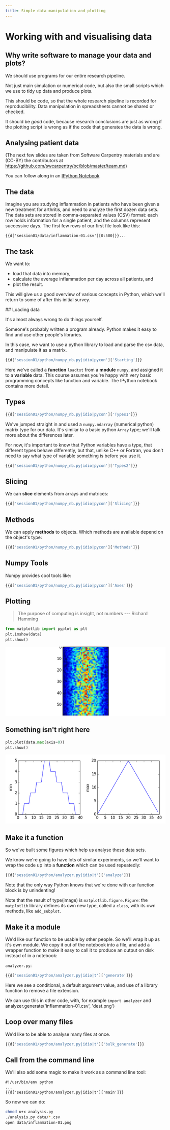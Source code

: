 ```yaml
---
title: Simple data manipulation and plotting
---
```


# Working with and visualising data

## Why write software to manage your data and plots? 

We should use programs for our entire research pipeline.

Not just main simulation or numerical code, but also the small scripts which we use to
tidy up data and produce plots. 

This should be code, so that the whole research pipeline
is recorded for reproducibility. Data manipulation in spreadsheets cannot be shared or
checked. 

It should be *good* code, because research conclusions are just as wrong if the
plotting script is wrong as if the code that generates the data is wrong.

## Analysing patient data

(The next few slides are taken from Software Carpentry materials and are (CC-BY) the contributors at
https://github.com/swcarpentry/bc/blob/master/team.md)

You can follow along in an [IPython Notebook](http://nbviewer.ipython.org/github/UCL/rsd-engineeringcourse/blob/staging/session01/notebooks/session1.ipynb)

## The data


Imagine you are studying inflammation in patients who have been given a new treatment for arthritis, 
and need to analyze the first dozen data sets. The data sets are stored in 
comma-separated values (CSV) format: 
each row holds information for a single patient, and the columns represent successive days. 
The first few rows of our first file look like this:

``` csv
{{d['session01/data/inflammation-01.csv'][0:500]}}...
```

## The task

We want to:

*   load that data into memory,
*   calculate the average inflammation per day across all patients, and
*   plot the result.

This will give us a good overview of various concepts in Python, which we'll
return to some of after this initial survey.

## Loading data

It's almost always wrong to do things yourself.

Someone's probably written a program already. 
Python makes it easy to find and use other people's libraries.

In this case, we want to use a python library to load and parse the csv data, and manipulate it as 
a matrix.

``` python
{{d['session01/python/numpy_nb.py|idio|pycon']['Starting']}}
```
Here we've called a **function** `loadtxt` from a **module** `numpy`, and
assigned it to a **variable** data. This course assumes you're happy with very basic
programming concepts like function and variable. The IPython notebook contains more detail.

## Types

``` python
{{d['session01/python/numpy_nb.py|idio|pycon']['Types1']}}
```

We've jumped straight in and used a `numpy.ndarray` (numerical python) matrix type for our data.
It's similar to a basic python `Array` type; we'll talk more about the differences later.

For now, it's important to know that Python variables have a type, that different types behave differently,
but that, unlike C++ or Fortran, you don't need to say what type of variable something is before you use it.

```python
{{d['session01/python/numpy_nb.py|idio|pycon']['Types2']}}
```

## Slicing

We can **slice** elements from arrays and matrices:

```python
{{d['session01/python/numpy_nb.py|idio|pycon']['Slicing']}}
```

## Methods

We can apply **methods** to objects. Which methods are available depend on the object's type:

``` python
{{d['session01/python/numpy_nb.py|idio|pycon']['Methods']}}
```

## Numpy Tools

Numpy provides cool tools like:

``` python
{{d['session01/python/numpy_nb.py|idio|pycon']['Axes']}}
```

## Plotting

> The purpose of computing is insight, not numbers
--- Richard Hamming

``` python
from matplotlib import pyplot as plt
plt.imshow(data)
plt.show()
```

![](session01/python/image.png)

## Something isn't right here
``` python
plt.plot(data.max(axis=0))
plt.show()
```

![](session01/python/dayrange.png)

## Make it a function

So we've built some figures which help us analyse these data sets.

We know we're going to have lots of similar experiments, so we'll want to wrap the code up into a **function**
which can be used repeatedly:
``` python
{{d['session01/python/analyzer.py|idio|t']['analyze']}}
```

Note that the only way Python knows that we're done with our function block is by unindenting!

Note that the result of type(image) is `matplotlib.figure.Figure`: the `matplotlib` library defines
its own new type, called a `class`, with its own methods, like `add_subplot`.

## Make it a module

We'd like our function to be usable by other people. So we'll wrap it up as it's own module.
We copy it out of the notebook into a file, and add a wrapper function to make it easy to call it to
produce an output on disk instead of in a notebook:

`analyzer.py`:
``` python
{{d['session01/python/analyzer.py|idio|t']['generate']}}
```

Here we see a conditional, a default argument value, and use of a library function to remove a file extension.

We can use this in other code, with, for example `import analyzer` and analyzer.generate('inflammation-01.csv', 'dest.png')

## Loop over many files

We'd like to be able to analyse many files at once.

``` python
{{d['session01/python/analyzer.py|idio|t']['bulk_generate']}}
```


## Call from the command line

We'll also add some magic to make it work as a command line tool:

```
#!/usr/bin/env python
...
{{d['session01/python/analyzer.py|idio|t']['main']}}
```

So now we can do:

```bash
chmod u+x analysis.py
./analysis.py data/*.csv
open data/inflammation-01.png
```


